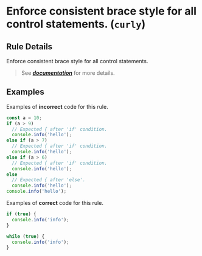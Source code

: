 # Enforce consistent brace style for all control statements. (`curly`)

## Rule Details

Enforce consistent brace style for all control statements.

> See [***documentation***](https://developer.huawei.com/consumer/{{region}}/doc/harmonyos-guides-{{apiVersion}}/ide_curly-{{apiVersion}}) for more details.

## Examples

Examples of **incorrect** code for this rule.

```ts
const a = 10;
if (a > 9)
  // Expected { after 'if' condition.
  console.info('hello');
else if (a > 7)
  // Expected { after 'if' condition.
  console.info('hello');
else if (a > 6)
  // Expected { after 'if' condition.
  console.info('hello');
else
  // Expected { after 'else'.
  console.info('hello');
console.info('hello');
```

Examples of **correct** code for this rule.

```ts
if (true) {
  console.info('info');
}

while (true) {
  console.info('info');
}
```
